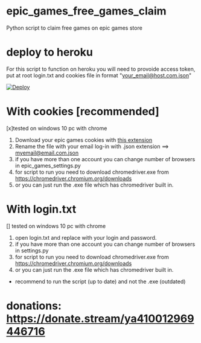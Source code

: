 # epic_games_free_games_claim
Python script to claim free games on epic games store

# deploy to heroku
For this script to function on heroku you will need to provoide access token,  
put at root login.txt and cookies file in format "your_email@host.com.json"  
  
[![Deploy](https://www.herokucdn.com/deploy/button.svg)](https://heroku.com/deploy)

# With cookies [recommended]
[x]tested on windows 10 pc with chrome
1. Download your epic games cookies with [this extension](https://chrome.google.com/webstore/detail/nmckokihipjgplolmcmjakknndddifde)
2. Rename the file with your email log-in with .json extension ==> myemail@email.com.json
3. if you have more than one account you can change number of browsers in epic_games_settings.py
4. for script to run you need to download chromedriver.exe from https://chromedriver.chromium.org/downloads
5. or you can just run the .exe file which has chromedriver built in.

# With login.txt
[] tested on windows 10 pc with chrome
1. open login.txt and replace with your login and password.
2. if you have more than one account you can change number of browsers in settings.py
3. for script to run you need to download chromedriver.exe from https://chromedriver.chromium.org/downloads
4. or you can just run the .exe file which has chromedriver built in.

* recommend to run the script (up to date) and not the .exe (outdated)

# donations: https://donate.stream/ya410012969446716
